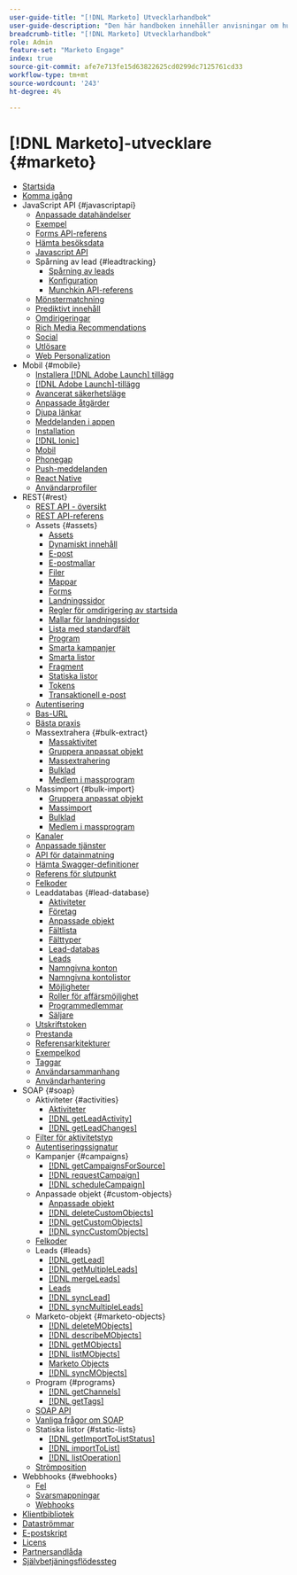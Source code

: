 ```yaml
---
user-guide-title: "[!DNL Marketo] Utvecklarhandbok"
user-guide-description: "Den här handboken innehåller anvisningar om hur du använder [!DNL Marketo] API:er."
breadcrumb-title: "[!DNL Marketo] Utvecklarhandbok"
role: Admin
feature-set: "Marketo Engage"
index: true
source-git-commit: afe7e713fe15d63822625cd0299dc7125761cd33
workflow-type: tm+mt
source-wordcount: '243'
ht-degree: 4%

---
```



# [!DNL Marketo]-utvecklare {#marketo}

- [Startsida](home.md)
- [Komma igång](getting-started.md)
- JavaScript API {#javascriptapi}
   - [Anpassade datahändelser](javascript-api/custom-data-events.md)
   - [Exempel](javascript-api/examples.md)
   - [Forms API-referens](javascript-api/forms-api-reference.md)
   - [Hämta besöksdata](javascript-api/get-visitor-data.md)
   - [Javascript API](javascript-api/javascript-api.md)
   - Spårning av lead {#leadtracking}
      - [Spårning av leads](javascript-api/lead-tracking.md)
      - [Konfiguration](javascript-api/configuration.md)
      - [Munchkin API-referens](javascript-api/api-reference.md)
   - [Mönstermatchning](javascript-api/pattern-match.md)
   - [Prediktivt innehåll](javascript-api/predictive-content.md)
   - [Omdirigeringar](javascript-api/redirect.md)
   - [Rich Media Recommendations](javascript-api/rich-media-recommendation.md)
   - [Social](javascript-api/social.md)
   - [Utlösare](javascript-api/triggers.md)
   - [Web Personalization](javascript-api/web-personalization.md)
- Mobil {#mobile}
   - [Installera [!DNL Adobe Launch] tillägg](mobile/adobe-launch-extension-installation.md)
   - [[!DNL Adobe Launch]-tillägg](mobile/adobe-launch-extension.md)
   - [Avancerat säkerhetsläge](mobile/advanced-security-access-mode.md)
   - [Anpassade åtgärder](mobile/custom-actions.md)
   - [Djupa länkar](mobile/enabling-deep-links-in-your-app.md)
   - [Meddelanden i appen](mobile/in-app-messages.md)
   - [Installation](mobile/installation.md)
   - [[!DNL Ionic]](mobile/ionic.md)
   - [Mobil](mobile/mobile.md)
   - [Phonegap](mobile/phonegap.md)
   - [Push-meddelanden](mobile/push-notifications.md)
   - [React Native](mobile/react-native.md)
   - [Användarprofiler](mobile/user-profiles.md)
- REST{#rest}
   - [REST API - översikt](rest-api/rest-api.md)
   - [REST API-referens](https://developer.adobe.com/marketo-apis/)
   - Assets {#assets}
      - [Assets](rest-api/assets.md)
      - [Dynamiskt innehåll](rest-api/dynamic-content.md)
      - [E-post](rest-api/emails.md)
      - [E-postmallar](rest-api/email-templates.md)
      - [Filer](rest-api/files.md)
      - [Mappar](rest-api/folders.md)
      - [Forms](rest-api/forms.md)
      - [Landningssidor](rest-api/landing-pages.md)
      - [Regler för omdirigering av startsida](rest-api/landing-page-redirect-rules.md)
      - [Mallar för landningssidor](rest-api/landing-page-templates.md)
      - [Lista med standardfält](rest-api/list-of-standard-fields.md)
      - [Program](rest-api/programs.md)
      - [Smarta kampanjer](rest-api/smart-campaigns.md)
      - [Smarta listor](rest-api/smart-lists.md)
      - [Fragment](rest-api/snippets.md)
      - [Statiska listor](rest-api/static-lists.md)
      - [Tokens](rest-api/tokens.md)
      - [Transaktionell e-post](rest-api/transactional-email.md)
   - [Autentisering](rest-api/authentication.md)
   - [Bas-URL](rest-api/base-url.md)
   - [Bästa praxis](rest-api/marketo-integration-best-practices.md)
   - Massextrahera {#bulk-extract}
      - [Massaktivitet](rest-api/bulk-activity-extract.md)
      - [Gruppera anpassat objekt](rest-api/bulk-custom-object-extract.md)
      - [Massextrahering](rest-api/bulk-extract.md)
      - [Bulklad](rest-api/bulk-lead-extract.md)
      - [Medlem i massprogram](rest-api/bulk-program-member-extract.md)
   - Massimport {#bulk-import}
      - [Gruppera anpassat objekt](rest-api/bulk-custom-object-import.md)
      - [Massimport](rest-api/bulk-import.md)
      - [Bulklad](rest-api/bulk-lead-import.md)
      - [Medlem i massprogram](rest-api/bulk-program-member-import.md)
   - [Kanaler](rest-api/channels.md)
   - [Anpassade tjänster](rest-api/custom-services.md)
   - [API för datainmatning](rest-api/data-ingestion.md)
   - [Hämta Swagger-definitioner](rest-api/swagger.md)
   - [Referens för slutpunkt](rest-api/endpoint-reference.md)
   - [Felkoder](rest-api/error-codes.md)
   - Leaddatabas {#lead-database}
      - [Aktiviteter](rest-api/activities.md)
      - [Företag](rest-api/companies.md)
      - [Anpassade objekt](rest-api/custom-objects.md)
      - [Fältlista](rest-api/fields.md)
      - [Fälttyper](rest-api/field-types.md)
      - [Lead-databas](rest-api/lead-database.md)
      - [Leads](rest-api/leads.md)
      - [Namngivna konton](rest-api/named-accounts.md)
      - [Namngivna kontolistor](rest-api/named-account-lists.md)
      - [Möjligheter](rest-api/opportunities.md)
      - [Roller för affärsmöjlighet](rest-api/opportunity-roles.md)
      - [Programmedlemmar](rest-api/program-members.md)
      - [Säljare](rest-api/sales-persons.md)
   - [Utskriftstoken](rest-api/paging-tokens.md)
   - [Prestanda](rest-api/performance.md)
   - [Referensarkitekturer](rest-api/reference-architectures.md)
   - [Exempelkod](https://github.com/Marketo/REST-Sample-Code)
   - [Taggar](rest-api/tags.md)
   - [Användarsammanhang](rest-api/user-context.md)
   - [Användarhantering](rest-api/user-management.md)
- SOAP {#soap}
   - Aktiviteter {#activities}
      - [Aktiviteter](soap-api/activities.md)
      - [[!DNL getLeadActivity]](soap-api/getleadactivity.md)
      - [[!DNL getLeadChanges]](soap-api/getleadchanges.md)
   - [Filter för aktivitetstyp](soap-api/activity-type-filters.md)
   - [Autentiseringssignatur](soap-api/authentication-signature.md)
   - Kampanjer {#campaigns}
      - [[!DNL getCampaignsForSource]](soap-api/getcampaignsforsource.md)
      - [[!DNL requestCampaign]](soap-api/requestcampaign.md)
      - [[!DNL scheduleCampaign]](soap-api/schedulecampaign.md)
   - Anpassade objekt {#custom-objects}
      - [Anpassade objekt](soap-api/custom-objects.md)
      - [[!DNL deleteCustomObjects]](soap-api/deletecustomobjects.md)
      - [[!DNL getCustomObjects]](soap-api/getcustomobjects.md)
      - [[!DNL syncCustomObjects]](soap-api/synccustomobjects.md)
   - [Felkoder](soap-api/error-codes.md)
   - Leads {#leads}
      - [[!DNL getLead]](soap-api/getlead.md)
      - [[!DNL getMultipleLeads]](soap-api/getmultipleleads.md)
      - [[!DNL mergeLeads]](soap-api/mergeleads.md)
      - [Leads](soap-api/leads.md)
      - [[!DNL syncLead]](soap-api/synclead.md)
      - [[!DNL syncMultipleLeads]](soap-api/syncmultipleleads.md)
   - Marketo-objekt {#marketo-objects}
      - [[!DNL deleteMObjects]](soap-api/deletemobjects.md)
      - [[!DNL describeMObjects]](soap-api/describemobject.md)
      - [[!DNL getMObjects]](soap-api/getmobjects.md)
      - [[!DNL listMObjects]](soap-api/listmobjects.md)
      - [Marketo Objects](soap-api/marketo-objects.md)
      - [[!DNL syncMObjects]](soap-api/syncmobjects.md)
   - Program {#programs}
      - [[!DNL getChannels]](soap-api/getchannels.md)
      - [[!DNL getTags]](soap-api/gettags.md)
   - [SOAP API](soap-api/soap-api.md)
   - [Vanliga frågor om SOAP](soap-api/soap-faq.md)
   - Statiska listor {#static-lists}
      - [[!DNL getImportToListStatus]](soap-api/getimporttoliststatus.md)
      - [[!DNL importToList]](soap-api/importtolist.md)
      - [[!DNL listOperation]](soap-api/listoperation.md)
   - [Strömposition](soap-api/stream-position.md)
- Webbhooks {#webhooks}
   - [Fel](webhooks/errors.md)
   - [Svarsmappningar](webhooks/response-mappings.md)
   - [Webhooks](webhooks/webhooks.md)
- [Klientbibliotek](https://github.com/Marketo/Community-Supported-Client-Libraries)
- [Dataströmmar](data-streams.md)
- [E-postskript](email-scripting.md)
- [Licens](api-license.md)
- [Partnersandlåda](partner-sandbox.md)
- [Självbetjäningsflödessteg](self-service-flow-steps.md)
